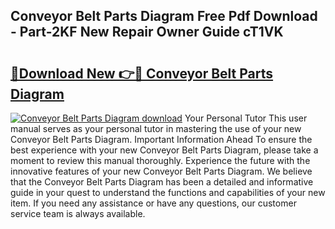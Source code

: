 ## Conveyor Belt Parts Diagram Free Pdf Download - Part-2KF New Repair Owner Guide cT1VK

# <h2><a href="http://dfqhd8z.blite.top/?on=Conveyor+Belt+Parts+Diagram">🔗Download New 👉🔴 Conveyor Belt Parts Diagram</a></h2>

[![Conveyor Belt Parts Diagram download](https://i.imgur.com/lujVjoI.png)](http://dfqhd8z.blite.top/?on=Conveyor+Belt+Parts+Diagram)
Your Personal Tutor This user manual serves as your personal tutor in mastering the use of your new Conveyor Belt Parts Diagram. Important Information Ahead To ensure the best experience with your new Conveyor Belt Parts Diagram, please take a moment to review this manual thoroughly. Experience the future with the innovative features of your new Conveyor Belt Parts Diagram. We believe that the Conveyor Belt Parts Diagram has been a detailed and informative guide in your quest to understand the functions and capabilities of your new item. If you need any assistance or have any questions, our customer service team is always available.
